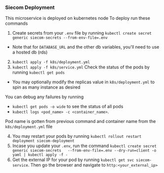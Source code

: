 ### Siecom Deployment 
This microservice is deployed on kubernetes node
To deploy run these commands
1. Create secrets from your `.env` file by running `kubectl create secret generic siecom-secrets --from-env-file=.env`
* Note that for `DATABASE_URL` and the other db variables, you'll need to use a hosted db (rds)
2. `kubectl apply -f k8s/deployment.yml`
3. `kubectl apply -f k8s/service.yml`
Check the status of the pods by running `kubectl get pods`
* You may optionally modify the replicas value in `k8s/deployment.yml` to spin as many instance as desired

You can debug any failures by running 
* `kubectl get pods -o wide` to see the status of all pods
* `kubectl logs <pod_name> -c <container_name>`. 

Pod name is gotten from previous command and container name from the `k8s/deployment.yml` file

4. You may restart your pods by running `kubectl rollout restart deployment siecom-deployment`
5. Incase you update your `.env`, run the command 
`kubectl create secret generic siecom-secrets   --from-env-file=.env --dry-run=client -o yaml | kubectl apply -f -`
6. Get the external IP for your pod by running `kubectl get svc siecom-service`. Then go the browser and navigate to
`http:<your_external_ip>`